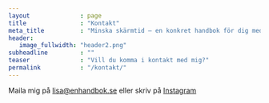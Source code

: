 ```yaml
---
layout              : page
title               : "Kontakt"
meta_title          : "Minska skärmtid – en konkret handbok för dig med barn 1–10 år"
header:
   image_fullwidth: "header2.png"
subheadline         : ""
teaser              : "Vill du komma i kontakt med mig?"
permalink           : "/kontakt/"
---
```

Maila mig på lisa@enhandbok.se eller skriv på [Instagram][1]


[1]: https://www.instagram.com/enhandbok/
